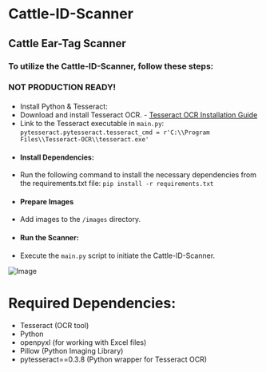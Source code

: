 # Cattle-ID-Scanner
## Cattle Ear-Tag Scanner
### To utilize the Cattle-ID-Scanner, follow these steps:
### NOT PRODUCTION READY!
####
- Install Python & Tesseract:
- Download and install Tesseract OCR. - [Tesseract OCR Installation Guide](https://tesseract-ocr.github.io/tessdoc/Installation.html)
- Link to the Tesseract executable in ```main.py```:
```pytesseract.pytesseract.tesseract_cmd = r'C:\\Program Files\\Tesseract-OCR\\tesseract.exe'```
- #### Install Dependencies:
- Run the following command to install the necessary dependencies from the requirements.txt file:
```pip install -r requirements.txt```
- #### Prepare Images
- Add images to the ```/images``` directory.
- #### Run the Scanner:
- Execute the ```main.py``` script to initiate the Cattle-ID-Scanner.

![Image](https://github.com/LogicHarvest/Cattle-ID-Scanner/blob/main/cid-cov.jpg)

# Required Dependencies:
- Tesseract (OCR tool)
- Python
- openpyxl (for working with Excel files)
- Pillow (Python Imaging Library)
- pytesseract==0.3.8 (Python wrapper for Tesseract OCR)
